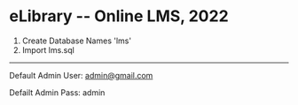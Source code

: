 # eLibrary -- Online LMS, 2022

1. Create Database Names 'lms'
2. Import lms.sql

---

Default Admin User: admin@gmail.com

Defailt Admin Pass: admin
